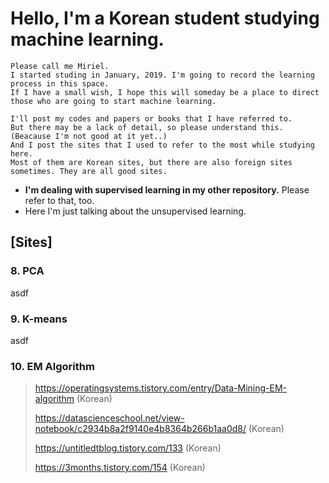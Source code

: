 # Hello, I'm a Korean student studying machine learning.

```
Please call me Miriel. 
I started studing in January, 2019. I'm going to record the learning process in this space. 
If I have a small wish, I hope this will someday be a place to direct 
those who are going to start machine learning.

I'll post my codes and papers or books that I have referred to. 
But there may be a lack of detail, so please understand this.
(Beacause I'm not good at it yet..) 
And I post the sites that I used to refer to the most while studying here. 
Most of them are Korean sites, but there are also foreign sites sometimes. They are all good sites.
```
* **I'm dealing with supervised learning in my other repository.** Please refer to that, too.
*  Here I'm just talking about the unsupervised learning.

## [Sites]  

### 8. PCA
asdf

### 9. K-means
asdf

### 10. EM Algorithm
> <https://operatingsystems.tistory.com/entry/Data-Mining-EM-algorithm> (Korean)
> 
> <https://datascienceschool.net/view-notebook/c2934b8a2f9140e4b8364b266b1aa0d8/> (Korean)
> 
> <https://untitledtblog.tistory.com/133> (Korean)
>
> <https://3months.tistory.com/154> (Korean)
